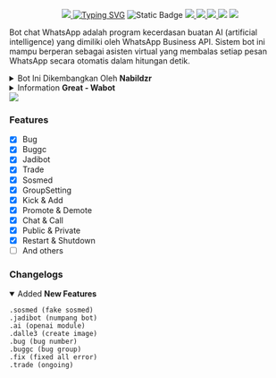 <p align="center">
<a href="https://i.pinimg.com/originals/ff/6d/f6/ff6df6154971fd0e4560117208293bc4.jpg"><img src="https://i.pinimg.com/originals/ff/6d/f6/ff6df6154971fd0e4560117208293bc4.jpg"</a>
<a href="https://git.io/typing-svg"><img src="https://readme-typing-svg.herokuapp.com?font=Secular+One&size=25&duration=1800&pause=1000&color=F7F1B1&center=true&vCenter=true&random=false&width=435&lines=Great+-+Wabot;Modifier%3A+%40nabildzr" alt="Typing SVG" /></a>
<img alt="Static Badge" src="https://img.shields.io/badge/nabildzr-white?logo=instagram&link=https%3A%2F%2Finstagram.com%2Fnabildzr">
<a href="https://github.com/nabildzr/nabildzr/watchers"><img src="https://img.shields.io/github/watchers/nabildzr/nabildzr.svg"</a>
<a href="https://github.com/nabildzr/nabildzr"><img src="https://img.shields.io/github/stars/nabildzr/nabildzr.svg"</a>
<a href="https://github.com/nabildzr/nabildzr"><img src="https://img.shields.io/github/forks/nabildzr/nabildzr.svg"</a>
<a href="https://github.com/nabildzr/nabildzr"><img src="https://img.shields.io/github/repo-size/nabildzr/nabildzr.svg"></a>
<img src="https://raw.githubusercontent.com/andreasbm/readme/master/assets/lines/colored.png"/>

Bot chat WhatsApp adalah program kecerdasan buatan AI (artificial intelligence) yang dimiliki oleh WhatsApp Business API. Sistem bot ini mampu berperan sebagai asisten virtual yang membalas setiap pesan WhatsApp secara otomatis dalam hitungan detik.

<details close="close">
<summary>Bot Ini Dikembangkan Oleh <b>Nabildzr</b></summary>
<a href="http://wa.me/6289514847060"><img src="https://img.shields.io/badge/Whatsapp-30302f?style=flat&logo=whatsapp"></a>
<a href="http://www.instagram.com/nabildzr"><img src="https://img.shields.io/badge/Instagram-30302f?style=flat&logo=instagram"></a>
</details><details close="close"><summary>Information <b>Great - Wabot</b></summary>

- `Select The Language`

`you can choose Indonesian or English`
<details close="close">
<summary><i><b>Indonesian</b></i></summary>

***
### 1. -
> -
```
pkg update -y;pkg upgrade -y;pkg install nodejs -y;pkg install git -y;git clone https://github.com/nabildzr/nabildzr.git && cd nabildzr;rm -rf session.json;node index
```
### 2. Pairing Code
> -
### 3. Catatan
> -
***
</details><details close="close"><summary><i><b>English</b></i></summary>

***
### 1. -
> -
```
pkg update -y;pkg upgrade -y;pkg install nodejs -y;pkg install git -y;git clone https://github.com/nabildzr/nabildzr.git && cd nabildzr;rm -rf session.json;node index
```
### 2. -
> -
### 3. Note
> I Suggest Don't Use Whatsapp/Personal Number
***
</details></details>
<img src="https://raw.githubusercontent.com/andreasbm/readme/master/assets/lines/colored.png"/>

### Features
- [x] Bug
- [x] Buggc
- [x] Jadibot
- [x] Trade
- [x] Sosmed
- [x] GroupSetting
- [x] Kick & Add
- [x] Promote & Demote
- [x] Chat & Call
- [x] Public & Private
- [x] Restart & Shutdown
- [ ] And others

### Changelogs
<details open="open"><summary>Added <b>New Features</b></summary>

```
.sosmed (fake sosmed)
.jadibot (numpang bot)
.ai (openai module)
.dalle3 (create image)
.bug (bug number)
.buggc (bug group)
.fix (fixed all error)
.trade (ongoing)
```
</details>

